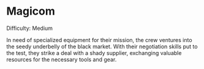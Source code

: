 # Magicom

Difficulty: Medium

In need of specialized equipment for their mission, the crew ventures into the seedy underbelly of the black market. With their negotiation skills put to the test, they strike a deal with a shady supplier, exchanging valuable resources for the necessary tools and gear.